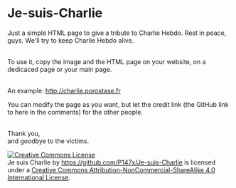 # Je-suis-Charlie

Just a simple HTML page to give a tribute to Charlie Hebdo.
Rest in peace, guys. We'll try to keep Charlie Hebdo alive.
<br /><br />

To use it, copy the image and the HTML page on your website, on a dedicaced page or your main page.
<br /><br />

An example: http://charlie.porostase.fr

You can modify the page as you want, but let the credit link (the GitHub link to here in the comments) for the other people.
<br /><br />



Thank you,<br />
and goodbye to the victims.

<a rel="license" href="http://creativecommons.org/licenses/by-nc-sa/4.0/"><img alt="Creative Commons License" style="border-width:0" src="https://i.creativecommons.org/l/by-nc-sa/4.0/88x31.png" /></a><br /><span xmlns:dct="http://purl.org/dc/terms/" href="http://purl.org/dc/dcmitype/Dataset" property="dct:title" rel="dct:type">Je suis Charlie</span> by <a xmlns:cc="http://creativecommons.org/ns#" href="https://github.com/P147x/Je-suis-Charlie" property="cc:attributionName" rel="cc:attributionURL">https://github.com/P147x/Je-suis-Charlie</a> is licensed under a <a rel="license" href="http://creativecommons.org/licenses/by-nc-sa/4.0/">Creative Commons Attribution-NonCommercial-ShareAlike 4.0 International License</a>.

